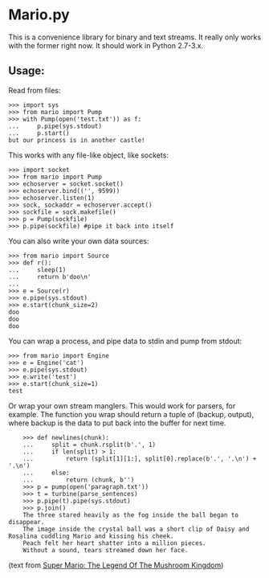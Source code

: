 
Mario.py
========

This is a convenience library for binary and text streams. It really only works with the former right now. It should work in Python 2.7-3.x.

Usage:
-----------

Read from files:

	>>> import sys
	>>> from mario import Pump
	>>> with Pump(open('test.txt')) as f:
	...		p.pipe(sys.stdout)
	...		p.start()
	but our princess is in another castle!

This works with any file-like object, like sockets:

	>>> import socket
	>>> from mario import Pump
	>>> echoserver = socket.socket()
	>>> echoserver.bind(('', 9599))
	>>> echoserver.listen(1)
	>>> sock, sockaddr = echoserver.accept()
	>>> sockfile = sock.makefile()
	>>> p = Pump(sockfile)
	>>> p.pipe(sockfile) #pipe it back into itself

You can also write your own data sources:

	>>> from mario import Source
	>>> def r():
	...		sleep(1)
	...		return b'doo\n' 
	... 
	>>> e = Source(r)
	>>> e.pipe(sys.stdout)
	>>> e.start(chunk_size=2)
	doo
	doo
	doo

You can wrap a process, and pipe data to stdin and pump from stdout:

	>>> from mario import Engine
	>>> e = Engine('cat')
	>>> e.pipe(sys.stdout)
	>>> e.write('test')
	>>> e.start(chunk_size=1)
	test

Or wrap your own stream manglers. This would work for parsers, for example. The function you wrap should return a tuple of (backup, output), where backup is the data to put back into the buffer for next time.

		>>> def newlines(chunk):
		...		split = chunk.rsplit(b'.', 1)
		...		if len(split) > 1:
		...			return (split[1][1:], split[0].replace(b'.', '.\n') + '.\n')
		... 	else:
		...			return (chunk, b'')
		>>> p = pump(open('paragraph.txt'))
		>>> t = turbine(parse_sentences)
		>>> p.pipe(t).pipe(sys.stdout)
		>>> p.join()
		The three stared heavily as the fog inside the ball began to disappear.	
		The image inside the crystal ball was a short clip of Daisy and Rosalina cuddling Mario and kissing his cheek.
		Peach felt her heart shatter into a million pieces.
		Without a sound, tears streamed down her face.

(text from [Super Mario: The Legend Of The Mushroom Kingdom](http://www.fanfiction.net/s/7866928/1/Super_Mario_The_Legend_Of_The_Mushroom_Kingdom))
